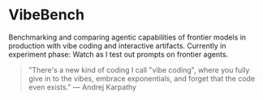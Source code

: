 # VibeBench
Benchmarking and comparing agentic capabilities of frontier models in production with vibe coding and interactive artifacts. Currently in experiment phase: Watch as I test out prompts on frontier agents.

> "There's a new kind of coding I call "vibe coding", where you fully give in to the vibes, embrace exponentials, and forget that the code even exists." — Andrej Karpathy


